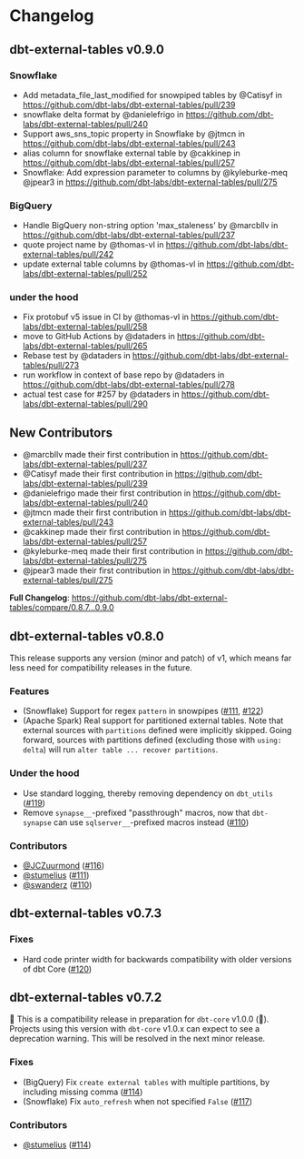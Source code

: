 # Changelog

## dbt-external-tables v0.9.0

### Snowflake
* Add metadata_file_last_modified for snowpiped tables by @Catisyf in https://github.com/dbt-labs/dbt-external-tables/pull/239
* snowflake delta format by @danielefrigo in https://github.com/dbt-labs/dbt-external-tables/pull/240
* Support aws_sns_topic property in Snowflake by @jtmcn in https://github.com/dbt-labs/dbt-external-tables/pull/243
* alias column for snowflake external table by @cakkinep in https://github.com/dbt-labs/dbt-external-tables/pull/257
* Snowflake: Add expression parameter to columns by @kyleburke-meq @jpear3 in https://github.com/dbt-labs/dbt-external-tables/pull/275

### BigQuery
* Handle BigQuery non-string option 'max_staleness' by @marcbllv in https://github.com/dbt-labs/dbt-external-tables/pull/237
* quote project name by @thomas-vl in https://github.com/dbt-labs/dbt-external-tables/pull/242
* update external table columns by @thomas-vl in https://github.com/dbt-labs/dbt-external-tables/pull/252

### under the hood
* Fix protobuf v5 issue in CI by @thomas-vl in https://github.com/dbt-labs/dbt-external-tables/pull/258
* move to GitHub Actions by @dataders in https://github.com/dbt-labs/dbt-external-tables/pull/265
* Rebase test by @dataders in https://github.com/dbt-labs/dbt-external-tables/pull/273
* run workflow in context of base repo by @dataders in https://github.com/dbt-labs/dbt-external-tables/pull/278
* actual test case for #257 by @dataders in https://github.com/dbt-labs/dbt-external-tables/pull/290

## New Contributors
* @marcbllv made their first contribution in https://github.com/dbt-labs/dbt-external-tables/pull/237
* @Catisyf made their first contribution in https://github.com/dbt-labs/dbt-external-tables/pull/239
* @danielefrigo made their first contribution in https://github.com/dbt-labs/dbt-external-tables/pull/240
* @jtmcn made their first contribution in https://github.com/dbt-labs/dbt-external-tables/pull/243
* @cakkinep made their first contribution in https://github.com/dbt-labs/dbt-external-tables/pull/257
* @kyleburke-meq made their first contribution in https://github.com/dbt-labs/dbt-external-tables/pull/275
* @jpear3 made their first contribution in https://github.com/dbt-labs/dbt-external-tables/pull/275

**Full Changelog**: https://github.com/dbt-labs/dbt-external-tables/compare/0.8.7...0.9.0

## dbt-external-tables v0.8.0

This release supports any version (minor and patch) of v1, which means far less need for compatibility releases in the future.

### Features
- (Snowflake) Support for regex `pattern` in snowpipes ([#111](https://github.com/dbt-labs/dbt-external-tables/pull/111), [#122](https://github.com/dbt-labs/dbt-external-tables/pull/122))
- (Apache Spark) Real support for partitioned external tables. Note that external sources with `partitions` defined were implicitly skipped. Going forward, sources with partitions defined (excluding those with `using: delta`) will run `alter table ... recover partitions`.

### Under the hood
- Use standard logging, thereby removing dependency on `dbt_utils` ([#119](https://github.com/dbt-labs/dbt-external-tables/pull/119))
- Remove `synapse__`-prefixed "passthrough" macros, now that `dbt-synapse` can use `sqlserver__`-prefixed macros instead ([#110](https://github.com/dbt-labs/dbt-external-tables/pull/110))

### Contributors
- [@JCZuurmond](https://github.com/JCZuurmond) ([#116](https://github.com/dbt-labs/dbt-external-tables/pull/116))
- [@stumelius](https://github.com/stumelius) ([#111](https://github.com/dbt-labs/dbt-external-tables/pull/111))
- [@swanderz](https://github.com/swanderz) ([#110](https://github.com/dbt-labs/dbt-external-tables/pull/110))

## dbt-external-tables v0.7.3

### Fixes
- Hard code printer width for backwards compatibility with older versions of dbt Core ([#120](https://github.com/dbt-labs/dbt-external-tables/pull/120))

## dbt-external-tables v0.7.2
🚨 This is a compatibility release in preparation for `dbt-core` v1.0.0 (🎉). Projects using this version with `dbt-core` v1.0.x can expect to see a deprecation warning. This will be resolved in the next minor release.

### Fixes
- (BigQuery) Fix `create external tables` with multiple partitions, by including missing comma ([#114](https://github.com/dbt-labs/dbt-external-tables/pull/114))
- (Snowflake) Fix `auto_refresh` when not specified `False` ([#117](https://github.com/dbt-labs/dbt-external-tables/pull/117))

### Contributors
- [@stumelius](https://github.com/stumelius) ([#114](https://github.com/dbt-labs/dbt-external-tables/pull/114))
